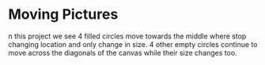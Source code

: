 # Moving Pictures

n this project we see 4 filled circles move towards the middle where stop changing location and only change in size. 4 other empty circles continue to move across the diagonals of the canvas while their size changes too.
